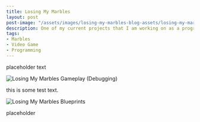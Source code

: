 ```yaml
---
title: Losing My Marbles
layout: post
post-image: "/assets/images/losing-my-marbles-blog-assets/losing-my-marbles-project-thumnail.PNG"
description: One of my current projects that I am working on as a programmer on a team.
tags:
- Marbles
- Video Game
- Programming
---
```


placeholder text

![Losing My Marbles Gameplay (Debugging)](/assets/images/losing-my-marbles-blog-assets/losing-my-marbles-gameplay.GIF)

this is some test text.

![Losing My Marbles Blueprints](/assets/images/losing-my-marbles-blog-assets/losing-my-marbles-blueprints.GIF)

placeholder
